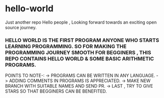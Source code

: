 # hello-world
Just another repo
Hello people , Looking forward towards an exciting open source journey.

### HELLO WORLD IS THE FIRST PROGRAM ANYONE WHO STARTS LEARNING PROGRAMMING. SO FOR MAKING THE PROGRAMMING JOURNEY SMOOTH FOR BEGGINERS , THIS REPO CONTAINS HELLO WORLD & SOME BASIC ARITHMETIC PROGRAMS.


POINTS TO NOTE-:
-> PROGRAMS CAN BE WRITTEN IN ANY LANGUAGE.
-> ADDING COMMENTS IN PROGRAMS IS APPRECIATED.
-> MAKE NEW BRANCH WITH SUITABLE NAMES AND SEND PR.
-> LAST , TRY TO GIVE STARS SO THAT BEGGINERS CAN BE BENEFITED.
